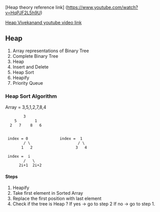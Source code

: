 [Heap theory reference link] (https://www.youtube.com/watch?v=HqPJF2L5h9U)

[Heap Vivekanand youtube video link ](https://www.youtube.com/watch?v=EuUBxM_E03E)


## Heap 

1. Array representations of Binary Tree
2. Complete Binary Tree
3. Heap
4. Insert and Delete 
5. Heap Sort 
6. Heapify
7. Priority Queue 



### Heap Sort Algorithm

Array  = 3,5,1,2,7,8,4

            3
        5        1
      2   7    8   6


     index = 0              index =  1
            / \                     / \
           1   2                   3   4

     index =  i             
            /   \                     
          2i+1  2i+2                   
           


#### Steps
1. Heapify
2. Take first element in Sorted Array
3. Replace the first position with last element
4. Check if the tree is Heap ?
  If yes -> go to step 2
  If no  -> go to step 1.






